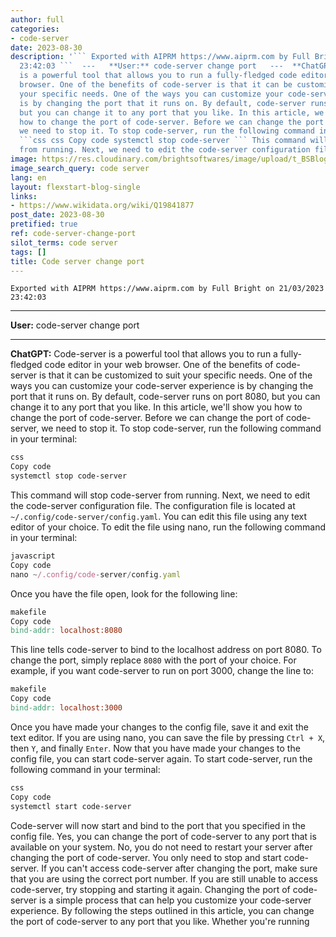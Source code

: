 ```yaml
---
author: full
categories:
- code-server
date: 2023-08-30
description: '``` Exported with AIPRM https://www.aiprm.com by Full Bright on 21/03/2023
  23:42:03 ```  ---   **User:** code-server change port   ---  **ChatGPT:** Code-server
  is a powerful tool that allows you to run a fully-fledged code editor in your web
  browser. One of the benefits of code-server is that it can be customized to suit
  your specific needs. One of the ways you can customize your code-server experience
  is by changing the port that it runs on. By default, code-server runs on port 8080,
  but you can change it to any port that you like. In this article, we''ll show you
  how to change the port of code-server. Before we can change the port of code-server,
  we need to stop it. To stop code-server, run the following command in your terminal:
  ```css css Copy code systemctl stop code-server ``` This command will stop code-server
  from running. Next, we need to edit the code-server configuration file. The configuration'
image: https://res.cloudinary.com/brightsoftwares/image/upload/t_BSBlogImage/v1/brightsoftwares.com.blog/B3l0g6HLxr8
image_search_query: code server
lang: en
layout: flexstart-blog-single
links:
- https://www.wikidata.org/wiki/Q19841877
post_date: 2023-08-30
pretified: true
ref: code-server-change-port
silot_terms: code server
tags: []
title: Code server change port
---
```


```
Exported with AIPRM https://www.aiprm.com by Full Bright on 21/03/2023 23:42:03
```

---


**User:**
code-server change port


---

**ChatGPT:**
Code-server is a powerful tool that allows you to run a fully-fledged code editor in your web browser. One of the benefits of code-server is that it can be customized to suit your specific needs. One of the ways you can customize your code-server experience is by changing the port that it runs on. By default, code-server runs on port 8080, but you can change it to any port that you like. In this article, we'll show you how to change the port of code-server.
Before we can change the port of code-server, we need to stop it. To stop code-server, run the following command in your terminal:
```css
css
Copy code
systemctl stop code-server
```
This command will stop code-server from running.
Next, we need to edit the code-server configuration file. The configuration file is located at <code>~/.config/code-server/config.yaml</code>. You can edit this file using any text editor of your choice. To edit the file using nano, run the following command in your terminal:
```javascript
javascript
Copy code
nano ~/.config/code-server/config.yaml
```
Once you have the file open, look for the following line:
```makefile
makefile
Copy code
bind-addr: localhost:8080
```
This line tells code-server to bind to the localhost address on port 8080. To change the port, simply replace <code>8080</code> with the port of your choice. For example, if you want code-server to run on port 3000, change the line to:
```makefile
makefile
Copy code
bind-addr: localhost:3000
```
Once you have made your changes to the config file, save it and exit the text editor. If you are using nano, you can save the file by pressing <code>Ctrl + X</code>, then <code>Y</code>, and finally <code>Enter</code>.
Now that you have made your changes to the config file, you can start code-server again. To start code-server, run the following command in your terminal:
```css
css
Copy code
systemctl start code-server
```
Code-server will now start and bind to the port that you specified in the config file.
Yes, you can change the port of code-server to any port that is available on your system.
No, you do not need to restart your server after changing the port of code-server. You only need to stop and start code-server.
If you can't access code-server after changing the port, make sure that you are using the correct port number. If you are still unable to access code-server, try stopping and starting it again.
Changing the port of code-server is a simple process that can help you customize your code-server experience. By following the steps outlined in this article, you can change the port of code-server to any port that you like. Whether you're running